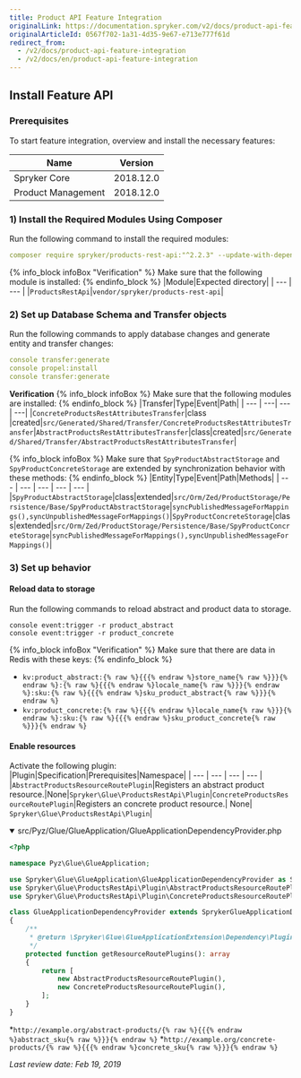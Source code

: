 ```yaml
---
title: Product API Feature Integration
originalLink: https://documentation.spryker.com/v2/docs/product-api-feature-integration
originalArticleId: 0567f702-1a31-4d35-9e67-e713e777f61d
redirect_from:
  - /v2/docs/product-api-feature-integration
  - /v2/docs/en/product-api-feature-integration
---
```


## Install Feature API

### Prerequisites

To start feature integration, overview and install the necessary features:

| Name | Version |
| --- | --- |
| Spryker Core | 2018.12.0 |
| Product Management | 2018.12.0 |

### 1) Install the Required Modules Using Composer

Run the following command to install the required modules:

```yaml
composer require spryker/products-rest-api:"^2.2.3" --update-with-dependencies
```
{% info_block infoBox "Verification" %}
Make sure that the following module is installed:
{% endinfo_block %}
|Module|Expected directory|
| --- | --- |
|`ProductsRestApi`|`vendor/spryker/products-rest-api`|
### 2) Set up Database Schema and Transfer objects
Run the following commands to apply database changes and generate entity and transfer changes:
```yaml
console transfer:generate
console propel:install
console transfer:generate 
```
**Verification**
{% info_block infoBox %}
Make sure that the following modules are installed:
{% endinfo_block %}
|Transfer|Type|Event|Path|
| --- | ---| --- | ---| 
|`ConcreteProductsRestAttributesTransfer`|class |created|`src/Generated/Shared/Transfer/ConcreteProductsRestAttributesTransfer`|`AbstractProductsRestAttributesTransfer`|class|created|`src/Generated/Shared/Transfer/AbstractProductsRestAttributesTransfer`|
         
{% info_block infoBox %}
Make sure that `SpyProductAbstractStorage` and `SpyProductConcreteStorage` are extended by synchronization behavior with these methods:
{% endinfo_block %}
 |Entity|Type|Event|Path|Methods|
 | --- | --- | --- | --- | --- |
|`SpyProductAbstractStorage`|class|extended|`src/Orm/Zed/ProductStorage/Persistence/Base/SpyProductAbstractStorage`|`syncPublishedMessageForMappings(),syncUnpublishedMessageForMappings()`|`SpyProductConcreteStorage`|class|extended|`src/Orm/Zed/ProductStorage/Persistence/Base/SpyProductConcreteStorage`|`syncPublishedMessageForMappings(),syncUnpublishedMessageForMappings()`|
### 3) Set up behavior
#### Reload data to storage
Run the following commands to reload abstract and product data to storage.
```shell
console event:trigger -r product_abstract
console event:trigger -r product_concrete 
```

{% info_block infoBox "Verification" %}
Make sure that there are data in Redis with these keys:
{% endinfo_block %}
* `kv:product_abstract:{% raw %}{{{% endraw %}store_name{% raw %}}}{% endraw %}:{% raw %}{{{% endraw %}locale_name{% raw %}}}{% endraw %}:sku:{% raw %}{{{% endraw %}sku_product_abstract{% raw %}}}{% endraw %}`
* `kv:product_concrete:{% raw %}{{{% endraw %}locale_name{% raw %}}}{% endraw %}:sku:{% raw %}{{{% endraw %}sku_product_concrete{% raw %}}}{% endraw %}`

#### Enable resources
Activate the following plugin:
|Plugin|Specification|Prerequisites|Namespace|
 | --- | --- | --- | --- |
|`AbstractProductsResourceRoutePlugin`|Registers an abstract product resource.|None|`Spryker\Glue\ProductsRestApi\Plugin`|`ConcreteProductsResourceRoutePlugin`|Registers an concrete product resource.| None| `Spryker\Glue\ProductsRestApi\Plugin`|

<details open>   
<summary>src/Pyz/Glue/GlueApplication/GlueApplicationDependencyProvider.php</summary>
 
```php
<?php

namespace Pyz\Glue\GlueApplication;

use Spryker\Glue\GlueApplication\GlueApplicationDependencyProvider as SprykerGlueApplicationDependencyProvider;
use Spryker\Glue\ProductsRestApi\Plugin\AbstractProductsResourceRoutePlugin;
use Spryker\Glue\ProductsRestApi\Plugin\ConcreteProductsResourceRoutePlugin;

class GlueApplicationDependencyProvider extends SprykerGlueApplicationDependencyProvider
{
    /**
     * @return \Spryker\Glue\GlueApplicationExtension\Dependency\Plugin\ResourceRoutePluginInterface[]
     */
    protected function getResourceRoutePlugins(): array
    {
        return [
            new AbstractProductsResourceRoutePlugin(),
            new ConcreteProductsResourceRoutePlugin(),
        ];
    }
} 
```

</details>

*`http://example.org/abstract-products/{% raw %}{{{% endraw %}abstract_sku{% raw %}}}{% endraw %}`
*`http://example.org/concrete-products/{% raw %}{{{% endraw %}concrete_sku{% raw %}}}{% endraw %}`

*Last review date: Feb 19, 2019* 
